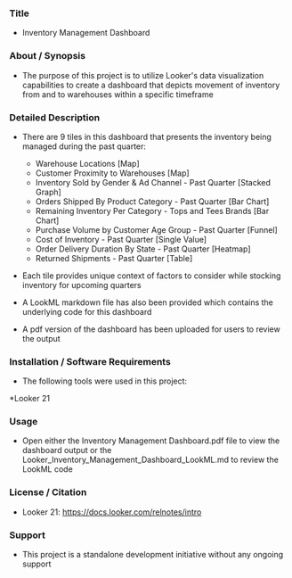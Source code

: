 ### Title

* Inventory Management Dashboard

### About / Synopsis

* The purpose of this project is to utilize Looker's data visualization capabilities to create a dashboard that depicts movement of inventory from and to warehouses within a specific timeframe

### Detailed Description 

* There are 9 tiles in this dashboard that presents the inventory being managed during the past quarter:
	* Warehouse Locations [Map]
	* Customer Proximity to Warehouses [Map]
	* Inventory Sold by Gender & Ad Channel - Past Quarter [Stacked Graph]
	* Orders Shipped By Product Category - Past Quarter [Bar Chart]
	* Remaining Inventory Per Category - Tops and Tees Brands [Bar Chart]
	* Purchase Volume by Customer Age Group - Past Quarter [Funnel]
	* Cost of Inventory - Past Quarter [Single Value]
	* Order Delivery Duration By State - Past Quarter [Heatmap]
	* Returned Shipments - Past Quarter [Table]

* Each tile provides unique context of factors to consider while stocking inventory for upcoming quarters

* A LookML markdown file has also been provided which contains the underlying code for this dashboard

* A pdf version of the dashboard has been uploaded for users to review the output

### Installation / Software Requirements

* The following tools were used in this project:

 *Looker 21

### Usage

* Open either the Inventory Management Dashboard.pdf file to view the dashboard output or the Looker_Inventory_Management_Dashboard_LookML.md to review the LookML code 

### License / Citation

* Looker 21: https://docs.looker.com/relnotes/intro

### Support

* This project is a standalone development initiative without any ongoing support

